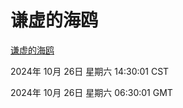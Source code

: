 # 谦虚的海鸥
[谦虚的海鸥](http://219.139.197.74:56308/qxdho/course/base/hotlink/index.php)

2024年 10月 26日 星期六 14:30:01 CST

2024年 10月 26日 星期六 06:30:01 GMT
